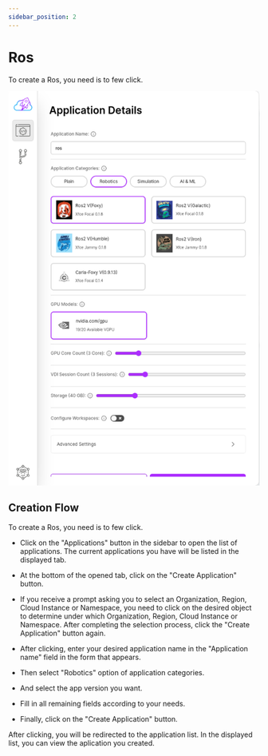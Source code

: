```yaml
---
sidebar_position: 2
---
```


# Ros

To create a Ros, you need is to few click.

![To create a Ros, you need is to few click.](./img/ros.png)

## Creation Flow

To create a Ros, you need is to few click.

- Click on the "Applications" button in the sidebar to open the list of applications. The current applications you have will be listed in the displayed tab.

- At the bottom of the opened tab, click on the "Create Application" button.

- If you receive a prompt asking you to select an Organization, Region, Cloud Instance or Namespace, you need to click on the desired object to determine under which Organization, Region, Cloud Instance or Namespace. After completing the selection process, click the "Create Application" button again.

- After clicking, enter your desired application name in the "Application name" field in the form that appears.

- Then select "Robotics" option of application categories.

- And select the app version you want.

- Fill in all remaining fields according to your needs.

- Finally, click on the "Create Application" button.

After clicking, you will be redirected to the application list. In the displayed list, you can view the aplication you created.
